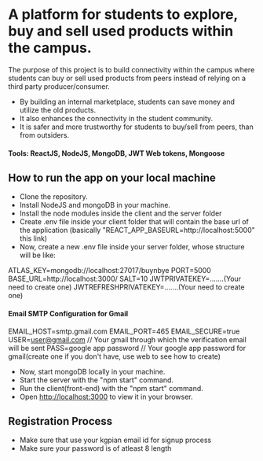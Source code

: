 # A platform for students to explore, buy and sell used products within the campus.

The purpose of this project is to build connectivity within the campus where students can buy or sell used products from peers instead of relying on a third party producer/consumer.

- By building an internal marketplace, students can save money and utilize the old products.
- It also enhances the connectivity in the student community.
- It is safer and more trustworthy for students to buy/sell from peers, than from outsiders.

#### Tools: ReactJS, NodeJS, MongoDB, JWT Web tokens, Mongoose

## How to run the app on your local machine

- Clone the repository.
- Install NodeJS and mongoDB in your machine.
- Install the node modules inside the client and the server folder
- Create .env file inside your client folder that will contain the base url of the application (basically "REACT_APP_BASEURL=http://localhost:5000" this link)
- Now, create a new .env file inside your server folder, whose structure will be like:

ATLAS_KEY=mongodb://localhost:27017/buynbye
PORT=5000
BASE_URL=http://localhost:3000/
SALT=10
JWTPRIVATEKEY=.......(Your need to create one)
JWTREFRESHPRIVATEKEY=.......(Your need to create one)

#### Email SMTP Configuration for Gmail
EMAIL_HOST=smtp.gmail.com
EMAIL_PORT=465
EMAIL_SECURE=true
USER=user@gmail.com     // Your gmail through which the verification email will be sent
PASS=google app password     // Your google app password for gmail(create one if you don't have, use web to see how to create)

- Now, start mongoDB locally in your machine.
- Start the server with the "npm start" command.
- Run the client(front-end) with the "npm start" command.
- Open [http://localhost:3000](http://localhost:3000) to view it in your browser.


## Registration Process
- Make sure that use your kgpian email id for signup process
- Make sure your password is of atleast 8 length

